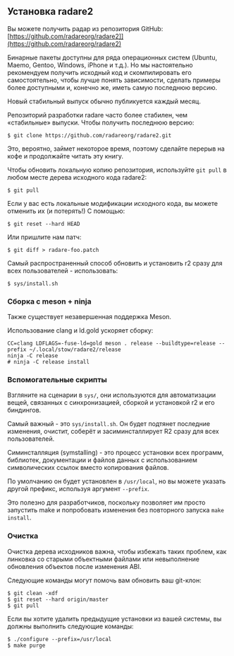 ## Установка radare2

Вы можете получить радар из репозитория GitHub: [https://github.com/radareorg/radare2]](https://github.com/radareorg/radare2)


Бинарные пакеты доступны для ряда операционных систем (Ubuntu, Maemo, Gentoo, Windows, iPhone и т.д.). Но мы настоятельно рекомендуем получить исходный код и скомпилировать его самостоятельно, чтобы лучше понять зависимости, сделать примеры более доступными и, конечно же, иметь самую последнюю версию.

Новый стабильный выпуск обычно публикуется каждый месяц.

Репозиторий разработки radare часто более стабилен, чем «стабильные» выпуски. Чтобы получить последнюю версию:
```
$ git clone https://github.com/radareorg/radare2.git
```
Это, вероятно, займет некоторое время, поэтому сделайте перерыв на кофе и продолжайте читать эту книгу.

Чтобы обновить локальную копию репозитория, используйте `git pull` в любом месте дерева исходного кода radare2:
```
$ git pull
```
Если у вас есть локальные модификации исходного кода, вы можете отменить их (и потерять!) С помощью:
```
$ git reset --hard HEAD
```
Или пришлите нам патч:
```
$ git diff > radare-foo.patch
```
Самый распространенный способ обновить и установить r2 сразу для всех пользователей - использовать:
```
$ sys/install.sh
```

### Сборка с meson + ninja

Также существует незавершенная поддержка Meson.

Использование clang и ld.gold ускоряет сборку:
```
CC=clang LDFLAGS=-fuse-ld=gold meson . release --buildtype=release --prefix ~/.local/stow/radare2/release
ninja -C release
# ninja -C release install
```

### Вспомогательные скрипты

Взгляните на сценарии в `sys/`, они используются для автоматизации вещей, связанных с синхронизацией, сборкой и установкой r2 и его биндингов.

Самый важный - это `sys/install.sh`. Он будет подтянет последние изменения, очистит, соберёт и засиминсталлирует R2 сразу для всех пользователей.

Симинсталляция (symstalling) - это процесс установки всех программ, библиотек, документации и файлов данных с использованием символических ссылок вместо копирования файлов.

По умолчанию он будет установлен в `/usr/local`, но вы можете указать другой префикс, используя аргумент `--prefix`.

Это полезно для разработчиков, поскольку позволяет им просто запустить make и попробовать изменения без повторного запуска `make install`.

### Очистка

Очистка дерева исходников важна, чтобы избежать таких проблем, как линковка со старыми объектными файлами или невыполнение обновления объектов после изменения ABI.

Следующие команды могут помочь вам обновить ваш git-клон:
```
$ git clean -xdf
$ git reset --hard origin/master
$ git pull
```
Если вы хотите удалить предыдущие установки из вашей системы, вы должны выполнить следующие команды:
```
$ ./configure --prefix=/usr/local
$ make purge
```
